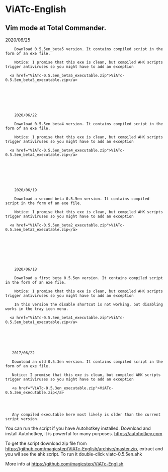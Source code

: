 <!DOCTYPE html>
<html lang="en">
<head>
    <meta charset="UTF-8">
    <meta name="viewport" content="width=device-width, initial-scale=1.0">
    <meta http-equiv="X-UA-Compatible" content="ie=edge">
    <title>ViATc-English</title>
</head>
<body>
    <h1>ViATc-English </h1>
    <h2>Vim mode at Total Commander.</h2>
    <p>
        2020/06/25
  
        Download 0.5.5en_beta5 version. It contains compiled script in the form of an exe file. 

        Notice: I promise that this exe is clean, but compiled AHK scripts trigger antiviruses so you might have to add an exception
  
      <a href="ViATc-0.5.5en_beta5_executable.zip">ViATc-0.5.5en_beta5_executable.zip</a>
  
      
  
  
  


        2020/06/22
  
        Download 0.5.5en_beta4 version. It contains compiled script in the form of an exe file. 

        Notice: I promise that this exe is clean, but compiled AHK scripts trigger antiviruses so you might have to add an exception
  
      <a href="ViATc-0.5.5en_beta4_executable.zip">ViATc-0.5.5en_beta4_executable.zip</a>
  
      
  
  
  


        2020/06/19
  
        Download a second beta 0.5.5en version. It contains compiled script in the form of an exe file. 

        Notice: I promise that this exe is clean, but compiled AHK scripts trigger antiviruses so you might have to add an exception
  
      <a href="ViATc-0.5.5en_beta2_executable.zip">ViATc-0.5.5en_beta2_executable.zip</a>
  
      
  
  
  



        2020/06/18
  
        Download a first beta 0.5.5en version. It contains compiled script in the form of an exe file. 

        Notice: I promise that this exe is clean, but compiled AHK scripts trigger antiviruses so you might have to add an exception
  
        In this version the disable shortcut is not working, but disabling works in the tray icon menu.
  
      <a href="ViATc-0.5.5en_beta1_executable.zip">ViATc-0.5.5en_beta1_executable.zip</a>
  
      
  
  
  

       2017/06/22
  
       Download an old 0.5.3en version. It contains compiled script in the form of an exe file. 

       Notice: I promise that this exe is clean, but compiled AHK scripts trigger antiviruses so you might have to add an exception
  
       <a href="ViATc-0.5.3en_executable.zip">ViATc-0.5.3en_executable.zip</a>



    
       Any compiled executable here most likely is older than the current script version. 

  You can run the script if you have Autohotkey installed. Download and install Autohotkey, it is powerful for many purposes. 
  <a href="https://autohotkey.com">https://autohotkey.com</a>  

  To get the script download zip file from 
  <a href="https://github.com/magicstep/ViATc-English/archive/master.zip">https://github.com/magicstep/ViATc-English/archive/master.zip</a>,
  extract and you wil see the ahk script. To run it double-click viatc-0.5.5en.ahk




More info at <a href="https://github.com/magicstep/ViATc-English">https://github.com/magicstep/ViATc-English</a>
    </p>
</body>
</html>
